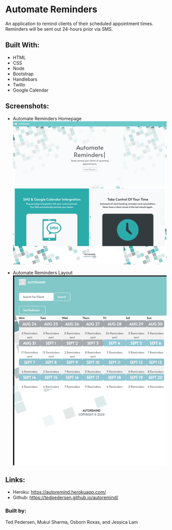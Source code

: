 # Automate Reminders
An application to remind clients of their scheduled appointment times. Reminders will be sent out 24-hours prior via SMS. 

## Built With:
* HTML
* CSS
* Node 
* Bootstrap 
* Handlebars
* Twillo 
* Google Calendar

## Screenshots:
* Automate Reminders Homepage
![Automate Reminders Homepage](./images/autoremind.png)

* Automate Reminders Layout
![Automate Reminders Responsive](./images/autoremind-responsive.png)

## Links:
* Heroku: https://autoremind.herokuapp.com/
* Github: https://tedpedersen.github.io/autoremind/

### Built by:
Ted Pedersen, Mukul Sharma, Osborn Roxas, and Jessica Lam